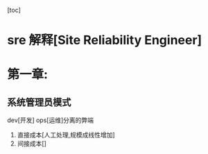 [toc]
# sre 解释[Site Reliability Engineer]
# 第一章:
## 系统管理员模式
dev[开发] ops[运维]分离的弊端
1. 直接成本[人工处理,规模成线性增加]
1. 间接成本[]